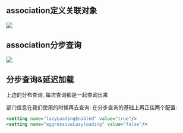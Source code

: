 ## association定义关联对象

![](https://pic.superbed.cn/item/5dc665ab8e0e2e3ee9c9abff.jpg)



## association分步查询

![](https://pic.superbed.cn/item/5dc6660d8e0e2e3ee9c9b325.jpg)

## 分步查询&延迟加载

上边的分布查询, 每次查询都是一起查询出来

部门信息在我们使用的时候再去查询:
在分步查询的基础上再正佳两个配置:

```xml
<setting name="lazyLoadingEnabled" value="true"/>
<setting name="aggressiveLazyloading" value="false"/>
```